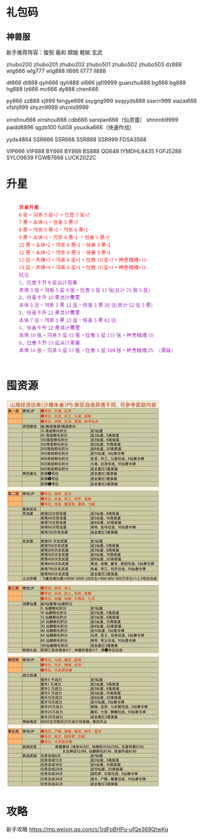 # 礼包码

## 神兽服

 新手推荐阵容：狻猊 羲和 嫦娥 睚眦 玄武

  zhubo200 zhubo201  zhubo202  zhubo501	zhubo502	zhubo503	dz888    wlg666   wlg777     wlg888	 ll666	ll777 	ll888

dt666      dt888 	qyh666  qyh888	xl666 	jqfl9999     guanzhu888    bg666    bg888   hg888	 lz666  mc666      dy888 	chen666  

py666      zz888   xj999  fengye666	ssygng999  ssqyyds888   sssrrr999  xiazai666	xfshj999    shyzn9999	shznlx9999   

xinshou666  xinshou888   cdb666	sanqian666（仙灵蛋） shnnnb9999	paidd8896 	qgzb100  fuli08   youxika666（快速作战）       

yyds4864       SSR666   SSR668	SSR888	SSR999 FDSA3568

VIP666	VIP888	BY666	BY888 	BS888	 QG648    IYMDHL8435  FGFJ5288	SYLO9639      FGWB7668	LUCK2022C

# 升星

![image-20221102153000974](imge/山海经异兽录.assets/image-20221102153000974.png)

# 囤资源

![微信图片_20221102154133](imge/山海经异兽录.assets/微信图片_20221102154133.jpg)

# 攻略

新手攻略 https://mp.weixin.qq.com/s/1rdFpBHPu-ufQe369QtwKg